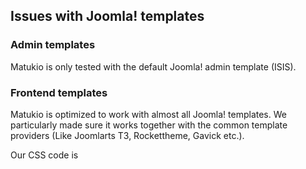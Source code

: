 ## Issues with Joomla! templates

### Admin templates

Matukio is only tested with the default Joomla! admin template (ISIS).

### Frontend templates

Matukio is optimized to work with almost all Joomla! templates. We particularly made sure it works together with the common template providers (Like Joomlarts T3, Rockettheme, Gavick etc.).

Our CSS code is 